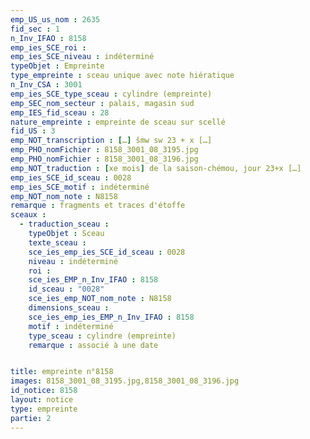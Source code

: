 ```yaml
---
emp_US_us_nom : 2635
fid_sec : 1
n_Inv_IFAO : 8158
emp_ies_SCE_roi : 
emp_ies_SCE_niveau : indéterminé
typeObjet : Empreinte
type_empreinte : sceau unique avec note hiératique
n_Inv_CSA : 3001
emp_ies_SCE_type_sceau : cylindre (empreinte)
emp_SEC_nom_secteur : palais, magasin sud
emp_IES_fid_sceau : 28
nature_empreinte : empreinte de sceau sur scellé
fid_US : 3
emp_NOT_transcription : […] šmw sw 23 + x […]
emp_PHO_nomFichier : 8158_3001_08_3195.jpg
emp_PHO_nomFichier : 8158_3001_08_3196.jpg
emp_NOT_traduction : [xe mois] de la saison-chémou, jour 23+x […]
emp_ies_SCE_id_sceau : 0028
emp_ies_SCE_motif : indéterminé
emp_NOT_nom_note : N8158
remarque : fragments et traces d'étoffe 
sceaux :
  - traduction_sceau : 
    typeObjet : Sceau
    texte_sceau : 
    sce_ies_emp_ies_SCE_id_sceau : 0028
    niveau : indéterminé
    roi : 
    sce_ies_EMP_n_Inv_IFAO : 8158
    id_sceau : "0028"
    sce_ies_emp_NOT_nom_note : N8158
    dimensions_sceau : 
    sce_ies_emp_ies_EMP_n_Inv_IFAO : 8158
    motif : indéterminé
    type_sceau : cylindre (empreinte)
    remarque : associé à une date


title: empreinte n°8158
images: 8158_3001_08_3195.jpg,8158_3001_08_3196.jpg
id_notice: 8158
layout: notice
type: empreinte
partie: 2
---
```

